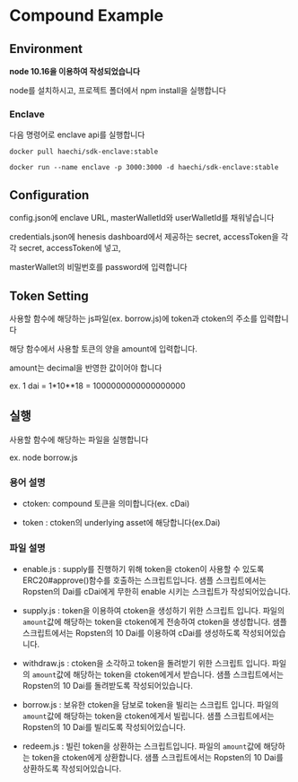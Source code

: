 # Compound Example

## Environment

**node 10.16을 이용하여 작성되었습니다**

node를 설치하시고, 프로젝트 폴더에서 npm install을 실행합니다

### Enclave

다음 명령어로 enclave api를 실행합니다

`docker pull haechi/sdk-enclave:stable`

`docker run --name enclave -p 3000:3000 -d haechi/sdk-enclave:stable`

## Configuration

config.json에 enclave URL, masterWalletId와 userWalletId를 채워넣습니다

credentials.json에 henesis dashboard에서 제공하는 secret, accessToken을 각각 secret, accessToken에 넣고,

masterWallet의 비밀번호를 password에 입력합니다


## Token Setting

사용할 함수에 해당하는 js파일(ex. borrow.js)에 token과 ctoken의 주소를 입력합니다

해당 함수에서 사용할 토큰의 양을 amount에 입력합니다.

amount는 decimal을 반영한 값이어야 합니다

ex. 1 dai = 1*10**18 = 1000000000000000000

## 실행

사용할 함수에 해당하는 파일을 실행합니다

ex. node borrow.js

### 용어 설명

- ctoken: compound 토큰을 의미합니다(ex. cDai)

- token : ctoken의 underlying asset에 해당합니다(ex.Dai)

### 파일 설명

- enable.js : supply를 진행하기 위해 token을 ctoken이 사용할 수 있도록 ERC20#approve()함수를 호출하는 스크립트입니다. 샘플 스크립트에서는 Ropsten의 Dai를 cDai에게 무한히 enable 시키는 스크립트가 작성되어있습니다.

- supply.js : token을 이용하여 ctoken을 생성하기 위한 스크립트 입니다. 파일의 `amount`값에 해당하는 token을 ctoken에게 전송하여 ctoken을 생성합니다. 샘플 스크립트에서는 Ropsten의 10 Dai를 이용하여 cDai를 생성하도록 작성되어있습니다.

- withdraw.js : ctoken을 소각하고 token을 돌려받기 위한 스크립트 입니다. 파일의 `amount`값에 해당하는 token을 ctoken에게서 받습니다. 샘플 스크립트에서는 Ropsten의 10 Dai를 돌려받도록 작성되어있습니다.

- borrow.js : 보유한 ctoken을 담보로 token을 빌리는 스크립트 입니다. 파일의 `amount`값에 해당하는 token을 ctoken에게서 빌립니다. 샘플 스크립트에서는 Ropsten의 10 Dai를 빌리도록 작성되어있습니다.

- redeem.js : 빌린 token을 상환하는 스크립트입니다. 파일의 `amount`값에 해당하는 token을 ctoken에게 상환합니다. 샘플 스크립트에서는 Ropsten의 10 Dai를 상환하도록 작성되어있습니다.
